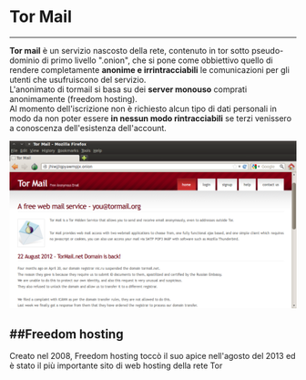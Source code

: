 # Tor Mail
---
**Tor mail** è un servizio nascosto della rete, contenuto in tor sotto pseudo-dominio di primo livello ".onion", che si pone come obbiettivo quello di rendere completamente **anonime e irrintracciabili** le comunicazioni per gli utenti che usufruiscono del servizio. <br/>
L'anonimato di tormail si basa su dei **server monouso** comprati anonimamente (freedom hosting). <br/>
Al momento dell'iscrizione non è richiesto alcun tipo di dati personali in modo da non poter essere **in nessun modo rintracciabili** se terzi venissero a conoscenza dell'esistenza dell'account.<br/>

![](Tor_Mail_screenshot.png)
<br/>

##Freedom hosting
---
Creato nel 2008, Freedom hosting toccò il suo apice nell'agosto del 2013 ed è stato il più importante sito di web hosting della rete Tor